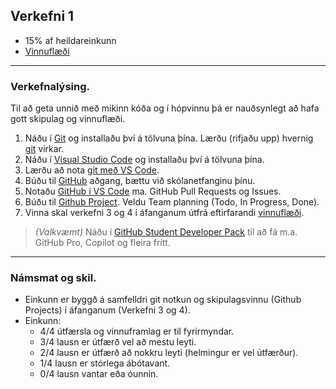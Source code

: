 ## Verkefni 1

- 15% af heildareinkunn
- [Vinnuflæði](https://github.com/vefforritunII/afangi/blob/main/Vinnuflaedi.md) 
  
---

### Verkefnalýsing.
Til að geta unnið með mikinn kóða og í hópvinnu þá er nauðsynlegt að hafa gott skipulag og vinnuflæði.

1. Náðu í [Git](https://git-scm.com/) og installaðu því á tölvuna þína. Lærðu (rifjaðu upp) hvernig [git](https://github.com/gaui/git) virkar.
1. Náðu í [Visual Studio Code](https://code.visualstudio.com/) og installaðu því á tölvuna þína.
1. Lærðu að nota [git með VS Code](https://code.visualstudio.com/docs/sourcecontrol/overview). 
1. Búðu til [GitHub](https://github.com/) aðgang, bættu við skólanetfanginu þínu.
1. Notaðu [GitHub í VS Code](https://code.visualstudio.com/docs/sourcecontrol/github) ma. GitHub Pull Requests og Issues.
1. Búðu til [Github Project](https://github.com/features/issues). Veldu Team planning (Todo, In Progress, Done).
1. Vinna skal verkefni 3 og 4 í áfanganum útfrá eftirfarandi [vinnuflæði](https://github.com/GunnarThorunnarson/CodeVoyagers/tree/develop/Guides/Workflow%20Long#git-step-by-step-instructions).

> _(Valkvæmt)_ Náðu í [GitHub Student Developer Pack](https://education.github.com/pack) til að fá m.a. GitHub Pro, Copilot og fleira frítt.

---

### Námsmat og skil.
- Einkunn er byggð á samfelldri git notkun og skipulagsvinnu (Github Projects) í áfanganum (Verkefni 3 og 4).
- Einkunn:
    - 4/4 útfærsla og vinnuframlag er til fyrirmyndar.
    - 3/4 lausn er útfærð vel að mestu leyti.
    - 2/4 lausn er útfærð að nokkru leyti (helmingur er vel útfærður).
    - 1/4 lausn er stórlega ábótavant.
    - 0/4 lausn vantar eða óunnin.

